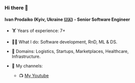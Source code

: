 ### Hi there 👋

#### Ivan Prodaiko (Kyiv, Ukraine 🇺🇦) - Senior Software Engineer

- 🏋️ Years of experience: 7+

- 🧑‍💻 What I do: Software development, RnD, ML & DS.

- 🫶 Domains: Logistics, Startups, Marketplaces, Healthcare, Infrastructure.

- 📡 My channels:
  - 📺 [My Youtube](https://www.youtube.com/channel/UCE3urT7ZJBO-43c4dHxuyBA)
